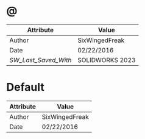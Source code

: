 # @
| Attribute | Value |
| ---  | ---     |
| Author | SixWingedFreak |
| Date | 02/22/2016 |
| _SW_Last_Saved_With_ | SOLIDWORKS 2023 |
# Default
| Attribute | Value |
| ---  | ---     |
| Author | SixWingedFreak |
| Date | 02/22/2016 |
